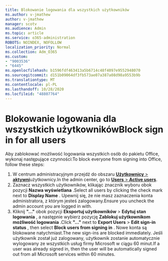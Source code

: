 ```yaml
---
title: Blokowanie logowania dla wszystkich użytkowników
ms.author: v-jmathew
author: v-jmathew
manager: scotv
ms.audience: Admin
ms.topic: article
ms.service: o365-administration
ROBOTS: NOINDEX, NOFOLLOW
localization_priority: Normal
ms.collection: Adm_O365
ms.custom:
- "9003536"
- "6445"
ms.openlocfilehash: b1596fdf463413a5b6714c48f4097e9552948070
ms.sourcegitcommit: d151b09064df3fb573ae07a387a08d98a9553b9b
ms.translationtype: MT
ms.contentlocale: pl-PL
ms.lasthandoff: 10/28/2020
ms.locfileid: "48807764"
---
```

# <a name="block-sign-in-for-all-users"></a><span data-ttu-id="784ef-102">Blokowanie logowania dla wszystkich użytkowników</span><span class="sxs-lookup"><span data-stu-id="784ef-102">Block sign in for all users</span></span>

<span data-ttu-id="784ef-103">Aby zablokować możliwość logowania wszystkich osób do pakietu Office, wykonaj następujące czynności:</span><span class="sxs-lookup"><span data-stu-id="784ef-103">To block everyone from signing into Office, follow these steps:</span></span>

1. <span data-ttu-id="784ef-104">W centrum administracyjnym przejdź do obszaru [ **Użytkownicy**  >  **aktywni**](https://admin.microsoft.com/Adminportal/Home?source=applauncher#/users)użytkownicy.</span><span class="sxs-lookup"><span data-stu-id="784ef-104">In the admin center, go to [**Users** > **Active users**](https://admin.microsoft.com/Adminportal/Home?source=applauncher#/users).</span></span>
2. <span data-ttu-id="784ef-105">Zaznacz wszystkich użytkowników, klikając znacznik wyboru obok pozycji **Nazwa wyświetlana** .</span><span class="sxs-lookup"><span data-stu-id="784ef-105">Select all users by clicking the check mark next to **Display Name** .</span></span> <span data-ttu-id="784ef-106">Upewnij się, że nie masz zaznaczenia konta administratora, z którym jesteś zalogowany.</span><span class="sxs-lookup"><span data-stu-id="784ef-106">Ensure you uncheck the admin account you are logged in with.</span></span>
3. <span data-ttu-id="784ef-107">Kliknij **"..."** obok pozycji **Eksportuj użytkowników**  >  **Edytuj stan logowania** , a następnie wybierz pozycję **Zablokuj użytkownikom możliwość logowania** .</span><span class="sxs-lookup"><span data-stu-id="784ef-107">Click **"..."** next to **Export Users** > **Edit sign-in status** , then select **Block users from signing in** .</span></span> <span data-ttu-id="784ef-108">Nowe konta są blokowane natychmiast.</span><span class="sxs-lookup"><span data-stu-id="784ef-108">The new sign-ins are blocked immediately.</span></span> <span data-ttu-id="784ef-109">Jeśli użytkownik został już zalogowany, użytkownik zostanie automatycznie wylogowany ze wszystkich usług firmy Microsoft w ciągu 60 minut.</span><span class="sxs-lookup"><span data-stu-id="784ef-109">If a user was already signed in, then the user will be automatically signed out from all Microsoft services within 60 minutes.</span></span>
